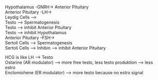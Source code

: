 Hypothalamus -GNRH-> Anterior Pituitary  
Anterior Pituitary -LH->  
Leydig Cells -->  
Testo --> Spermatogenesis  
Testo --> inhibit Anterior Pituitary  
Testo --> inhibit Hypothalamus  
Anterior Pituitary -FSH->  
Sertoli Cells --> Spermatogenesis  
Sertoli Cells --> Inhibin --> inhibit Anterior Pituitary  
  
HCG is like LH --> Testo  
Ostarine (AR modulator) --> more free testo, less testo produktion --> less estro  
Enclomiohene (ER modulator) --> more testo because no estro signal